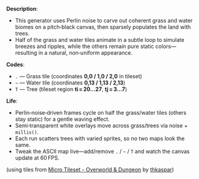 **Description**: 
- This generator uses Perlin noise to carve out coherent grass and water biomes on a pitch‑black canvas, then sparsely populates the land with trees.
- Half of the grass and water tiles animate in a subtle loop to simulate breezes and ripples, while the others remain pure static colors—resulting in a natural, non‑uniform appearance. 


**Codes**:
- `.` — Grass tile (coordinates **0,0 / 1,0 / 2,0** in tileset)  
- `~` — Water tile (coordinates **0,13 / 1,13 / 2,13**)  
- `T` — Tree (tileset region **ti = 20…27**, **tj = 3…7**) 

**Life**:
- Perlin‑noise‑driven frames cycle on half the grass/water tiles (others stay static) for a gentle waving effect.  
- Semi‑transparent white overlays move across grass/trees via noise + `millis()`.  
- Each run scatters trees with varied sprites, so no two maps look the same.  
- Tweak the ASCII map live—add/remove `.` / `~` / `T` and watch the canvas update at 60 FPS.

(using tiles from [Micro Tileset - Overworld & Dungeon](https://thkaspar.itch.io/micro-tileset-overworld-dungeon) by [thkaspar](https://thkaspar.itch.io/))
